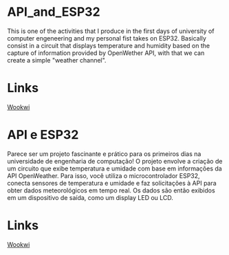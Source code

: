 # API_and_ESP32
This is one of the activities that I produce in the first days of university of computer engeneering and my personal fist takes on ESP32.
Basically consist in a circuit that displays temperature and humidity based on the capture of information provided by OpenWether API, with that we can create a simple "weather channel".

  <h1>Links</h1>
    <a href="https://wokwi.com/">Wookwi</a>

# API e ESP32

Parece ser um projeto fascinante e prático para os primeiros dias na universidade de engenharia de computação! O projeto envolve a criação de um circuito que exibe temperatura e umidade com base em informações da API OpenWeather. Para isso, você utiliza o microcontrolador ESP32, conecta sensores de temperatura e umidade e faz solicitações à API para obter dados meteorológicos em tempo real. Os dados são então exibidos em um dispositivo de saída, como um display LED ou LCD. 

 <h1>Links</h1>
   <a href="https://wokwi.com/">Wookwi</a>
